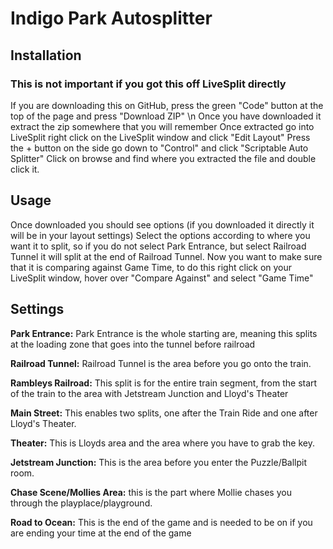 # Indigo Park Autosplitter

## Installation
### This is not important if you got this off LiveSplit directly
If you are downloading this on GitHub, press the green "Code" button at the top of the page and press "Download ZIP" \n
Once you have downloaded it extract the zip somewhere that you will remember
Once extracted go into LiveSplit right click on the LiveSplit window and click "Edit Layout"
Press the + button on the side go down to "Control" and click "Scriptable Auto Splitter"
Click on browse and find where you extracted the file and double click it.

## Usage
Once downloaded you should see options (if you downloaded it directly it will be in your layout settings)
Select the options according to where you want it to split, so if you do not select Park Entrance, but select Railroad Tunnel it will split at the end of Railroad Tunnel.
Now you want to make sure that it is comparing against Game Time, to do this right click on your LiveSplit window, hover over "Compare Against" and select "Game Time"

## Settings
**Park Entrance:** Park Entrance is the whole starting are, meaning this splits at the loading zone that goes into the tunnel before railroad

**Railroad Tunnel:** Railroad Tunnel is the area before you go onto the train.

**Rambleys Railroad:** This split is for the entire train segment, from the start of the train to the area with Jetstream Junction and Lloyd's Theater

**Main Street:** This enables two splits, one after the Train Ride and one after Lloyd's Theater.

**Theater:** This is Lloyds area and the area where you have to grab the key.

**Jetstream Junction:** This is the area before you enter the Puzzle/Ballpit room.

**Chase Scene/Mollies Area:** this is the part where Mollie chases you through the playplace/playground.

**Road to Ocean:** This is the end of the game and is needed to be on if you are ending your time at the end of the game
